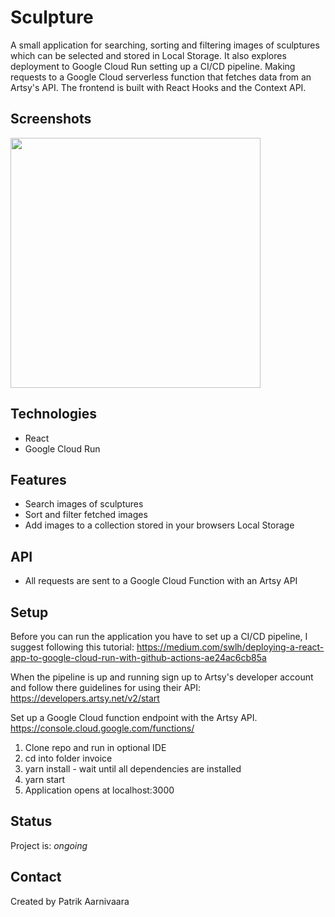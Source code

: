 # Sculpture

A small application for searching, sorting and filtering images of sculptures which can be selected and stored in Local Storage. It also explores deployment to Google Cloud Run setting up a CI/CD pipeline. Making requests to a Google Cloud serverless function that fetches data from an Artsy's API. The frontend is built with React Hooks and the Context API.   

## Screenshots
<img src="" width="auto" height="400">

## Technologies
* React
* Google Cloud Run

## Features
* Search images of sculptures
* Sort and filter fetched images
* Add images to a collection stored in your browsers Local Storage

## API
* All requests are sent to a Google Cloud Function with an Artsy API

## Setup
Before you can run the application you have to set up a CI/CD pipeline, I suggest following this tutorial: 
https://medium.com/swlh/deploying-a-react-app-to-google-cloud-run-with-github-actions-ae24ac6cb85a

When the pipeline is up and running sign up to Artsy's developer account and follow there guidelines for using their API: 
https://developers.artsy.net/v2/start

Set up a Google Cloud function endpoint with the Artsy API. 
https://console.cloud.google.com/functions/

1. Clone repo and run in optional IDE
2. cd into folder invoice
3. yarn install - wait until all dependencies are installed
4. yarn start
5. Application opens at localhost:3000

## Status
Project is: _ongoing_

## Contact
Created by Patrik Aarnivaara
